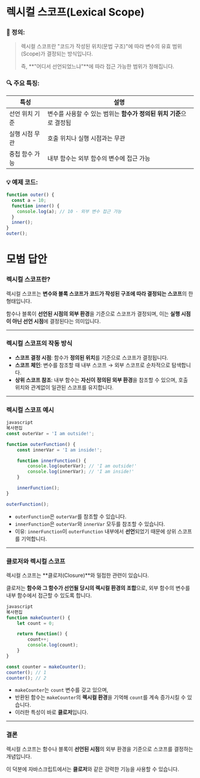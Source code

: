 # 렉시컬 스코프(Lexical Scope)

### 📘 정의:

> 렉시컬 스코프란 "코드가 작성된 위치(문법 구조)"에 따라 변수의 유효 범위(Scope)가 결정되는 방식입니다.
> 
> 
> 즉, **"어디서 선언되었느냐"**에 따라 접근 가능한 범위가 정해집니다.
> 

### 🔍 주요 특징:

| 특성 | 설명 |
| --- | --- |
| 선언 위치 기준 | 변수를 사용할 수 있는 범위는 **함수가 정의된 위치 기준**으로 결정됨 |
| 실행 시점 무관 | 호출 위치나 실행 시점과는 무관 |
| 중첩 함수 가능 | 내부 함수는 외부 함수의 변수에 접근 가능 |

### 💡 예제 코드:

```jsx
function outer() {
  const a = 10;
  function inner() {
    console.log(a); // 10 - 외부 변수 접근 가능
  }
  inner();
}
outer();

```

# **모범 답안**

### **렉시컬 스코프란?**

렉시컬 스코프는 **변수와 블록 스코프가 코드가 작성된 구조에 따라 결정되는 스코프**의 한 형태입니다.

함수나 블록이 **선언된 시점의 외부 환경**을 기준으로 스코프가 결정되며, 이는 **실행 시점이 아닌 선언 시점**에 결정된다는 의미입니다.

---

### **렉시컬 스코프의 작동 방식**

- **스코프 결정 시점**: 함수가 **정의된 위치**를 기준으로 스코프가 결정됩니다.
- **스코프 체인**: 변수를 참조할 때 내부 스코프 → 외부 스코프로 순차적으로 탐색합니다.
- **상위 스코프 참조**: 내부 함수는 **자신이 정의된 외부 환경**을 참조할 수 있으며, 호출 위치와 관계없이 일관된 스코프를 유지합니다.

---

### **렉시컬 스코프 예시**

```jsx
javascript
복사편집
const outerVar = 'I am outside!';

function outerFunction() {
    const innerVar = 'I am inside!';

    function innerFunction() {
        console.log(outerVar); // 'I am outside!'
        console.log(innerVar); // 'I am inside!'
    }

    innerFunction();
}

outerFunction();

```

- `outerFunction`은 `outerVar`를 참조할 수 있습니다.
- `innerFunction`은 `outerVar`와 `innerVar` 모두를 참조할 수 있습니다.
- 이유: `innerFunction`이 `outerFunction` 내부에서 **선언**되었기 때문에 상위 스코프를 기억합니다.

---

### **클로저와 렉시컬 스코프**

렉시컬 스코프는 **클로저(Closure)**와 밀접한 관련이 있습니다.

클로저는 **함수와 그 함수가 선언될 당시의 렉시컬 환경의 조합**으로, 외부 함수의 변수를 내부 함수에서 접근할 수 있도록 합니다.

```jsx
javascript
복사편집
function makeCounter() {
    let count = 0;

    return function() {
        count++;
        console.log(count);
    }
}

const counter = makeCounter();
counter(); // 1
counter(); // 2

```

- `makeCounter`는 `count` 변수를 갖고 있으며,
- 반환된 함수는 `makeCounter`의 **렉시컬 환경**을 기억해 `count`를 계속 증가시킬 수 있습니다.
- 이러한 특성이 바로 **클로저**입니다.

---

### **결론**

렉시컬 스코프는 함수나 블록이 **선언된 시점**의 외부 환경을 기준으로 스코프를 결정하는 개념입니다.

이 덕분에 자바스크립트에서는 **클로저**와 같은 강력한 기능을 사용할 수 있습니다.
